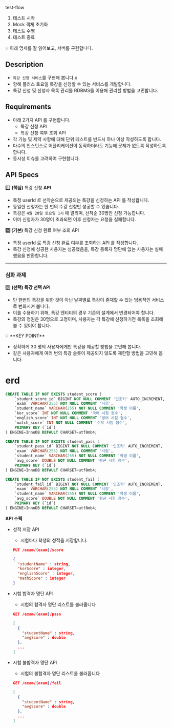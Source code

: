 test-flow
1. 테스트 시작
2. Mock 객체 초기화
3. 테스트 수행
4. 테스트 종료


<aside>
💡 아래 명세를 잘 읽어보고, 서버를 구현합니다.

</aside>

## Description

- `특강 신청 서비스`를 구현해 봅니다.x
- 항해 플러스 토요일 특강을 신청할 수 있는 서비스를 개발합니다.
- 특강 신청 및 신청자 목록 관리를 RDBMS를 이용해 관리할 방법을 고민합니다.

## Requirements

- 아래 2가지 API 를 구현합니다.
    - 특강 신청 API
    - 특강 신청 여부 조회 API
- 각 기능 및 제약 사항에 대해 단위 테스트를 반드시 하나 이상 작성하도록 합니다.
- 다수의 인스턴스로 어플리케이션이 동작하더라도 기능에 문제가 없도록 작성하도록 합니다.
- 동시성 이슈를 고려하여 구현합니다.

## API Specs

1️⃣ **(핵심)** 특강 신청 **API**

- 특정 userId 로 선착순으로 제공되는 특강을 신청하는 API 를 작성합니다.
- 동일한 신청자는 한 번의 수강 신청만 성공할 수 있습니다.
- 특강은 `4월 20일 토요일 1시` 에 열리며, 선착순 30명만 신청 가능합니다.
- 이미 신청자가 30명이 초과되면 이후 신청자는 요청을 실패합니다.

**2️⃣ (기본)** 특강 신청 완료 여부 조회 API

- 특정 userId 로 특강 신청 완료 여부를 조회하는 API 를 작성합니다.
- 특강 신청에 성공한 사용자는 성공했음을, 특강 등록자 명단에 없는 사용자는 실패했음을 반환합니다.

---

### 심화 과제

3️⃣ **(선택) 특강 선택 API**

- 단 한번의 특강을 위한 것이 아닌 날짜별로 특강이 존재할 수 있는 범용적인 서비스로 변화시켜 봅니다.
- 이를 수용하기 위해, 특강 엔티티의 경우 기존의 설계에서 변경되어야 합니다.
- 특강의 정원은 30명으로 고정이며, 사용자는 각 특강에 신청하기전 목록을 조회해볼 수 있어야 합니다.

<aside>
💡 **KEY POINT**

</aside>

- 정확하게 30 명의 사용자에게만 특강을 제공할 방법을 고민해 봅니다.
- 같은 사용자에게 여러 번의 특강 슬롯이 제공되지 않도록 제한할 방법을 고민해 봅니다.





# erd
```sql
CREATE TABLE IF NOT EXISTS student_score (
    `student_score_id` BIGINT NOT NULL COMMENT '인조키' AUTO_INCREMENT,
    `exam` VARCHAR(255) NOT NULL COMMENT '시험',
    `student_name` VARCHAR(255) NOT NULL COMMENT '학생 이름',
    `kor_score` INT NOT NULL COMMENT '국어 시험 점수',
    `english_score` INT NOT NULL COMMENT '영어 시험 점수',
    `match_score` INT NOT NULL COMMENT '수학 시험 점수',
    PRIMARY KEY (`id`)
) ENGINE=InnoDB DEFAULT CHARSET=utf8mb4;

CREATE TABLE IF NOT EXISTS student_pass (
    `student_pass_id` BIGINT NOT NULL COMMENT '인조키' AUTO_INCREMENT,
    `exam` VARCHAR(255) NOT NULL COMMENT '시험',
    `student_name` VARCHAR(255) NOT NULL COMMENT '학생 이름',
    `avg_score` DOUBLE NOT NULL COMMENT '평균 시험 점수',
    PRIMARY KEY (`id`)
) ENGINE=InnoDB DEFAULT CHARSET=utf8mb4;

CREATE TABLE IF NOT EXISTS student_fail (
    `student_fail_id` BIGINT NOT NULL COMMENT '인조키' AUTO_INCREMENT,
    `exam` VARCHAR(255) NOT NULL COMMENT '시험',
    `student_name` VARCHAR(255) NOT NULL COMMENT '학생 이름',
    `avg_score` DOUBLE NOT NULL COMMENT '평균 시험 점수',
    PRIMARY KEY (`id`)
) ENGINE=InnoDB DEFAULT CHARSET=utf8mb4;
```


**API 스펙**

- 성적 저장 API
    - 시험마다 학생의 성적을 저장합니다.

    ```json
    PUT /exam/{exam}/score
    
    {
      "studentName" : string,
      "korScore" : integer,
      "englishScore" : integer,
      "mathScore" : integer
    }
    ```

- 시험 합격자 명단 API
    - 시험의 합격자 명단 리스트를 불러옵니다

    ```json
    GET /exam/{exam}/pass
    
    [
      {
        "studentName" : string,
        "avgScore" : double
      },
      ...
    ]
    ```

- 시험 불합격자 명단 API
    - 시험의 불합격자 명단 리스트를 불러옵니다

    ```json
    GET /exam/{exam}/fail
    
    [
      {
        "studentName" : string,
        "avgScore" : double
      },
      ...
    ]
    ```
